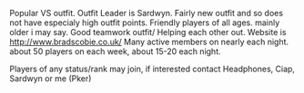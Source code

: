Popular VS outfit. Outfit Leader is Sardwyn. Fairly new outfit and so
does not have especialy high outfit points. Friendly players of all
ages. mainly older i may say. Good teamwork outfit/ Helping each other
out. Website is <http://www.bradscobie.co.uk/> Many active members on
nearly each night. about 50 players on each week, about 15-20 each
night.

Players of any status/rank may join, if interested contact Headphones,
Ciap, Sardwyn or me (Pker)